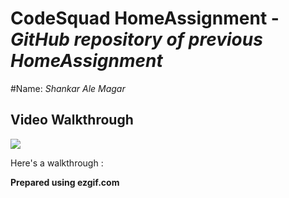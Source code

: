 # CodeSquad HomeAssignment - *GitHub repository of previous HomeAssignment*

#Name: *Shankar Ale Magar*


## Video Walkthrough
![](https://i.imgur.com/1aphCOs.gif)

Here's a walkthrough :

**Prepared using ezgif.com**

